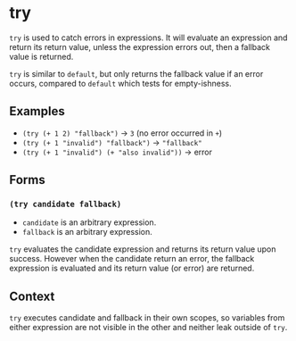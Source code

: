 # try

`try` is used to catch errors in expressions. It will evaluate an expression and
return its return value, unless the expression errors out, then a fallback value
is returned.

`try` is similar to `default`, but only returns the fallback value if an error
occurs, compared to `default` which tests for empty-ishness.

## Examples

* `(try (+ 1 2) "fallback")` -> `3` (no error occurred in `+`)
* `(try (+ 1 "invalid") "fallback")` -> `"fallback"`
* `(try (+ 1 "invalid") (+ "also invalid"))` -> error

## Forms

### `(try candidate fallback)`

* `candidate` is an arbitrary expression.
* `fallback` is an arbitrary expression.

`try` evaluates the candidate expression and returns its return value upon
success. However when the candidate return an error, the fallback expression is
evaluated and its return value (or error) are returned.

## Context

`try` executes candidate and fallback in their own scopes, so variables from
either expression are not visible in the other and neither leak outside of `try`.
